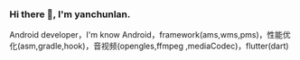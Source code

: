 ### Hi there 👋, I'm yanchunlan.

Android developer，I'm know Android，framework(ams,wms,pms)，性能优化(asm,gradle,hook)，音视频(opengles,ffmpeg
,mediaCodec)，flutter(dart)

<!--

### Github State
![github stats](https://github-readme-stats.vercel.app/api?username=yanchunlan&show_icons=true&theme=radical)

-->
